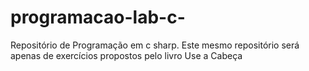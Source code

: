 ﻿# programacao-lab-c-
Repositório de Programação em c sharp. Este mesmo repositório será apenas de exercícios propostos pelo livro Use a Cabeça
